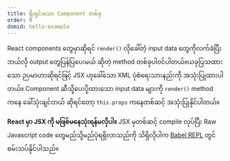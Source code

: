 ```yaml
---
title: ရိုးရှင်းသော Component တစ်ခု
order: 0
domid: hello-example
---
```


React components တွေမှာဆိုရင် `render()` လိုခေါ်တဲဲ့ input data တွေကိုလက်ခံပြီး ဘယ်လို output တွေပြန်ပြပေးမယ် ဆိုတဲ့ method တစ်ခုပါဝင်ပါတယ်။ယခုပြသထားသော ဉပမာဟာဆိုရင်ဖြင့် JSX ဟုခေါ်သော XML ပုံစံရေးသားနည်းကို အသုံးပြုထားပါတယ်။ Component ဆီသို့ပေးပို့ထားသော input data များကို `render()` method ကနေ ခေါ်သုံးချင်တယ် ဆိုရင်တော့ `this.props` ကနေတစ်ဆင့် အသုံးပြုနိုင်ပါတယ်။

**React မှာ JSX ကို မဖြစ်မနေသုံးရန်မလိုပါ။** JSX မှတစ်ဆင့် compile လုပ်ပြီး Raw Javascript code တွေမည်သို့မည်ပုံရရှိလာသည်ကို သိရှိလိုပါက [Babel REPL](babel://es5-syntax-example) တွင်စမ်းသပ်နိုင်ပါသည်။
